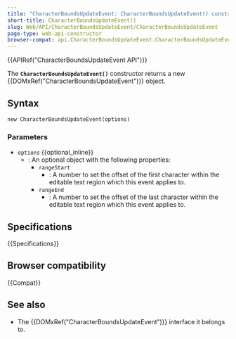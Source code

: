 ```yaml
---
title: "CharacterBoundsUpdateEvent: CharacterBoundsUpdateEvent() constructor"
short-title: CharacterBoundsUpdateEvent()
slug: Web/API/CharacterBoundsUpdateEvent/CharacterBoundsUpdateEvent
page-type: web-api-constructor
browser-compat: api.CharacterBoundsUpdateEvent.CharacterBoundsUpdateEvent
---
```


{{APIRef("CharacterBoundsUpdateEvent API")}}

The **`CharacterBoundsUpdateEvent()`** constructor returns a new {{DOMxRef("CharacterBoundsUpdateEvent")}} object.

## Syntax

```js-nolint
new CharacterBoundsUpdateEvent(options)
```

### Parameters

- `options` {{optional_inline}}
  - : An optional object with the following properties:
    - `rangeStart`
      - : A number to set the offset of the first character within the editable text region which this event applies to.
    - `rangeEnd`
      - : A number to set the offset of the last character within the editable text region which this event applies to.

## Specifications

{{Specifications}}

## Browser compatibility

{{Compat}}

## See also

- The {{DOMxRef("CharacterBoundsUpdateEvent")}} interface it belongs to.
